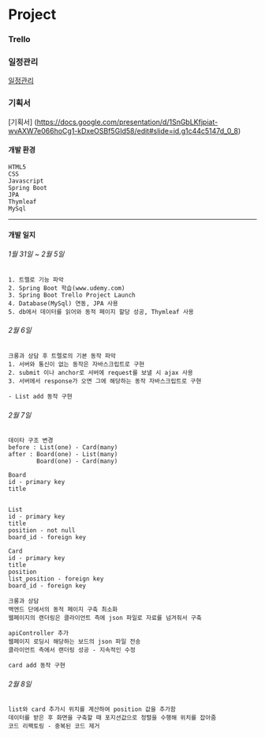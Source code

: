 # Project

### Trello

### 일정관리
[일정관리](https://trello.com/b/SutlFoSu)

### 기획서
[기획서] (https://docs.google.com/presentation/d/1SnGbLKfjpiat-wvAXW7e066hoCg1-kDxeOSBf5GId58/edit#slide=id.g1c44c5147d_0_8)

#### 개발 환경
```
HTML5
CSS
Javascript
Spring Boot
JPA
Thymleaf
MySql
```

---
#### 개발 일지
###### 1월 31일 ~ 2월 5일
```
1. 트렐로 기능 파악
2. Spring Boot 학습(www.udemy.com)
3. Spring Boot Trello Project Launch
4. Database(MySql) 연동, JPA 사용
5. db에서 데이터를 읽어와 동적 페이지 할당 성공, Thymleaf 사용

```
###### 2월 6일
```
크롱과 상담 후 트렐로의 기본 동작 파악
1. 서버와 통신이 없는 동작은 자바스크립트로 구현
2. submit 이나 anchor로 서버에 request를 보낼 시 ajax 사용
3. 서버에서 response가 오면 그에 해당하는 동작 자바스크립트로 구현

- List add 동작 구현
```
###### 2월 7일
```
데이타 구조 변경
before : List(one) - Card(many)
after : Board(one) - List(many)
        Board(one) - Card(many)
        
Board
id - primary key
title


List
id - primary key
title
position - not null
board_id - foreign key

Card
id - primary key
title
position
list_position - foreign key
board_id - foreign key
```

```
크롱과 상담
백엔드 단에서의 동적 페이지 구축 최소화
웹페이지의 랜더링은 클라이언트 측에 json 파일로 자료를 넘겨줘서 구축

apiController 추가
웹페이지 로딩시 해당하는 보드의 json 파일 전송
클라이언트 측에서 랜더링 성공 - 지속적인 수정

card add 동작 구현
```

###### 2월 8일
```
list와 card 추가시 위치를 계산하여 position 값을 추가함
데이터를 받은 후 화면을 구축할 때 포지션값으로 정렬을 수행해 위치를 잡아줌
코드 리팩토링 - 중복된 코드 제거
```